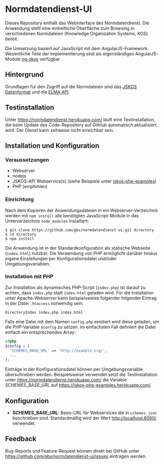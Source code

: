 # Normdatendienst-UI

Dieses Repository enthält das Webinterface des Normdatendienst. Die Anwendung
stellt eine einheitliche Oberfläche zum Browsing in verschiedenen Normdateien
(Knowledge Organization Systems, KOS) bereit. 

Die Umsetzung basiert auf JavaScript mit dem AngularJS-Framework. Wesentliche
Teile der Implementierung sind als eigenständiges AngularJS-Module
[ng-skos](http://gbv.github.io/ng-skos/) verfügbar.

## Hintergrund

Grundlagen für den Zugriff auf die Normdateien sind das 
[JSKOS Datenformat](https://gbv.github.io/jskos/) und die
[ELMA API](http://gbv.github.io/elma/).

## Testinstallation

Unter <https://normdatendienst.herokuapp.com/> läuft eine Testinstallation, die
beim Update des Code-Repository auf GitHub automatisch aktualisiert wird. Der
Dienst kann zeitweise nicht erreichbar sein.

## Installation und Konfiguration

### Voraussetzungen

* Webserver
* nodejs
* JSKOS-API Webservice(s) (siehe Beispiele unter [jskos-php-examples](https://github.com/gbv/jskos-php-examples))
* PHP (empfohlen)

### Einrichtung

Nach dem Kopieren der Anwendungsdateien in ein Webserver-Verzeichnis werden
mit `npm install` alle benötigten JavaScript-Module in das Unterverzeichnis
`node_modules` installiert:

    $ git clone https://github.com/gbv/normdatendienst-ui.git directory
    $ cd directory
    $ npm install

Die Anwendung ist in der Standardkonfiguration als statische Webseite
(`index.html`) nutzbar. Die Verwendung von PHP ermöglicht darüber hinaus
eigene Einstellungen per Konfigurationsdatei und/oder Umgebungsvariablen.

### Installation mit PHP

Zur Installation als dynamisches PHP-Script (`index.php`) ist darauf zu achten,
dass `index.php` statt `index.html` geladen wird.  Für die Installation unter
Apache-Webserver kann beispielsweise folgender folgender Eintrag in der Datei
`.htaccess` notwendig sein:

    DirectoryIndex index.php index.html 

Falls eine Datei mit dem Namen `config.php` existiert wird diese geladen, um
die PHP-Variable `$config` zu setzen. Im einfachsten Fall definiert die Datei
einfach ein entsprechendes Array:

~~~php
<?php
$config = [
  'SCHEMES_BASE_URL' => 'http://example.org/',
  ...
];
~~~

Einträge in der Konfigurationsdatei können per Umgebungsvariable überschrieben
werden. Beispielsweise verwendet setzt die Testinstallation unter 
<https://normdatendienst.herokuapp.com/> die Variable SCHEMES_BASE_URL
auf <https://jskos-php-examples.herokuapp.com/>.

## Konfiguration

* **SCHEMES_BASE_URL**: 
  Basis-URL für Webservices die in `schemes.json` beschrieben sind.
  Standardmäßig wird der Wert <http://localhost:8080/> verwendet.

## Feedback

Bug-Reports und Feature-Request können direkt bei GitHub unter
<https://github.com/gbv/normdatendienst-ui/issues> eintragen werden.


